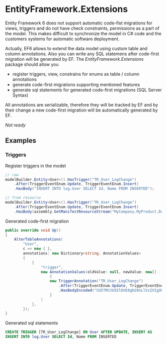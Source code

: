 # EntityFramework.Extensions

Entity Framework 6 does not support automatic code-fist migrations for views, triggers and do not have check constraints, permissions as a part of the model. This makes difficult to synchronize the model in C# code and the customers systems for automatic software deployment.

Actually, EF6 allows to extend the data model using custom table and column annotations. Also you can write any SQL statemens after code-first migration will be generated by EF. The *EntityFramework.Extensions* package should allow you

* register triggers, view, constrains for enums as table / column annotations
* generate code-first migrations supporting mentioned features
* generate sql statements for generated code-first migrations (SQL Server Syntax)

All annotations are serializable, therefore they will be tracked by EF and by their change a new code-first migration will be automatically generated by EF.

*Not ready*

## Examples

### Triggers

Register triggers in the model
```C#
// raw
modelBuilder.Entity<User>().HasTrigger("TR_User_LogChange")
    .After(TriggerEventEnum.Update, TriggerEventEnum.Insert)
    .HasBody("INSERT INTO log.User SELECT Id, Name FROM INSERTED");

// from resource
modelBuilder.Entity<User>().HasTrigger("TR_User_LogChange")
    .After(TriggerEventEnum.Update, TriggerEventEnum.Insert)
    .HasBody(assembly.GetManifestResourceStream("MyCompany.MyProduct.Data.Configuration.Sql.UserLogDelete.sql"));
```

Generated code-first migration
```C#
public override void Up()
{
    AlterTableAnnotations(
        "User",
        c => new { },
        annotations: new Dictionary<string, AnnotationValues>
        {
            {
                "trigger",
                new AnnotationValues(oldValue: null, newValue: new[]
                    {
                    new TriggerAnnotation("TR_User_LogChange")
                        .After(TriggerEventEnum.Update, TriggerEventEnum.Insert)
                        .HasBodyEncoded("SU5TRVJUIElOVE8gbG9nLlVzZXIgU0VMRUNUIElkLCBOYW1lIEZST00gSU5TRVJURUQ="),
                    }
                )
            },
        });
}
```

Generated sql statements
```SQL
CREATE TRIGGER [TR_User_LogChange] ON User AFTER UPDATE, INSERT AS
INSERT INTO log.User SELECT Id, Name FROM INSERTED
```
